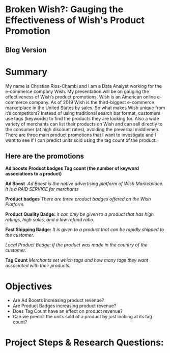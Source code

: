 # Broken Wish?: Gauging the Effectiveness of Wish's Product Promotion

## Blog Version


# Summary
My name is Christian Rios-Chambi and I am a Data Analyst working for the e-commerce company Wish. My presentation will be on gauging the effectiveness of Wish’s product promotions. Wish is an American online e-commerce company. As of 2019 Wish is the third-biggest e-commerce marketplace in the United States by sales. So what makes Wish unique from it’s competitors? Instead of using traditional search bar format, customers use tags (keywords) to find the products they are looking for. Also a wide variety of merchants can list their products on Wish and can sell directly to the consumer (at high discount rates), avoiding the preverbal middlemen. There are three main product promotions that I want to investigate and I want to see if I can predict units sold using the tag count of the product.

## **Here are the promotions** 
**Ad boosts**
**Product badges**
**Tag count (the number of keyword associations to a product)**

**Ad Boost** 
*Ad Boost is the native advertising platform of Wish Marketplace. It is a PAID SERVICE for merchants*

**Product badges** 
*There are three product badges offered on the Wish Platform.*

**Product Quality Badge:** 
*it can only be given to a product that has high ratings, high sales, and a low refund ratio.*

**Fast Shipping Badge:** 
*It is given to a product that can be rapidly shipped to the customer.*

*Local Product Badge: if the product was made in the country of the customer.*

**Tag Count** 
*Merchants set which tags and how many tags they want associated with their products.*

# Objectives
- Are Ad Boosts increasing product revenue?
- Are Product Badges increasing product revenue?
- Does Tag Count have an effect on product revenue?
- Can we predict the units sold of a product by just looking at its tag count?

# Project Steps & Research Questions:

